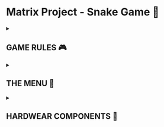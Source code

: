 # Matrix Project - Snake Game 🐍

<details>
  <summary><h2><b>GAME RULES 🎮</b></h2></summary>
  
  Text pentru regulile jocului.
</details> 

<details>
  <summary><h2><b>THE MENU 📒</b></h2></summary>
  
  You can move through the menu using the joystick up and down. To enter an option move the joystick to the right and to exit an option move the joystick to the left.
  <h3>Main meniu 📋</h3>
    <ul>
      <li>Start game</li>
      <li>Settings</li>
      <li>How to play</li>
      <li>About</li>
    </ul>  
  ## Settings submenu 🔧
    <ul>
      <li>LCD bright<li> 
      <li>Matrix Bright</li>
      <li>Sounds</li>
    </ul> 
    
</details> 

<details>
  <summary><h2><b>HARDWEAR COMPONENTS 🔌</b></h2></summary>
<ol>
  <li>16x2 LCD</li>
  <li>1 8x8 led matrix</li>
  <li>MAX7219 driver</li>
  <li>joystick</li>
  <li>buzzer</li>
  <li>potentiometer (for controlling the LCD contrast)
</ol>  
</details> 
